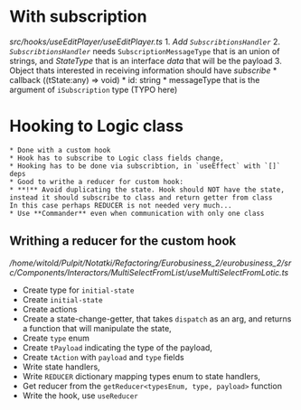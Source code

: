 # With subscription
*src/hooks/useEditPlayer/useEditPlayer.ts*
    1. *Add `SubscribtionsHandler`*
    2. *`SubscribtionsHandler`* needs `SubscriptionMessageType` that is an union of strings, and *StateType* that is an interface *data* that will be the payload
    3. Object thats interested in receiving information should have *subscribe*
    * callback ((tState:any) => void)
    * id: string
    * messageType that is the argument of `iSubscription` type (TYPO here)

# Hooking to Logic class
    * Done with a custom hook
    * Hook has to subscribe to Logic class fields change,
    * Hooking has to be done via subscribtion, in `useEffect` with `[]` deps
    * Good to writhe a reducer for custom hook:
    * **!** Avoid duplicating the state. Hook should NOT have the state, instead it should subscribe to class and return getter from class
    In this case perhaps REDUCER is not needed very much...
    * Use **Commander** even when communication with only one class


## Writhing a reducer for the custom hook
*/home/witold/Pulpit/Notatki/Refactoring/Eurobusiness_2/eurobusiness_2/src/Components/Interactors/MultiSelectFromList/useMultiSelectFromLotic.ts*
* Create type for `initial-state`
* Create `initial-state`
* Create actions
* Create a state-change-getter, that takes `dispatch` as an arg, and returns a function that will manipulate the state,
* Create `type` enum
* Create `tPayload` indicating the type of the payload,
* Create `tAction` with `payload` and `type` fields
* Write state handlers,
* Write `REDUCER` dictionary mapping types enum to state handlers,
* Get reducer from the `getReducer<typesEnum, type, payload>` function
* Write the hook, use `useReducer`


